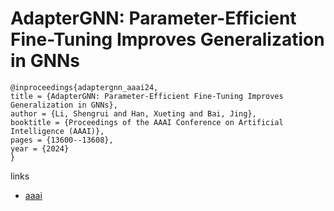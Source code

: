 # AdapterGNN: Parameter-Efficient Fine-Tuning Improves Generalization in GNNs

```
@inproceedings{adaptergnn_aaai24,
title = {AdapterGNN: Parameter-Efficient Fine-Tuning Improves Generalization in GNNs},
author = {Li, Shengrui and Han, Xueting and Bai, Jing},
booktitle = {Proceedings of the AAAI Conference on Artificial Intelligence (AAAI)},
pages = {13600--13608},
year = {2024}
}
```

links
- [aaai](https://ojs.aaai.org/index.php/AAAI/article/view/29264)
